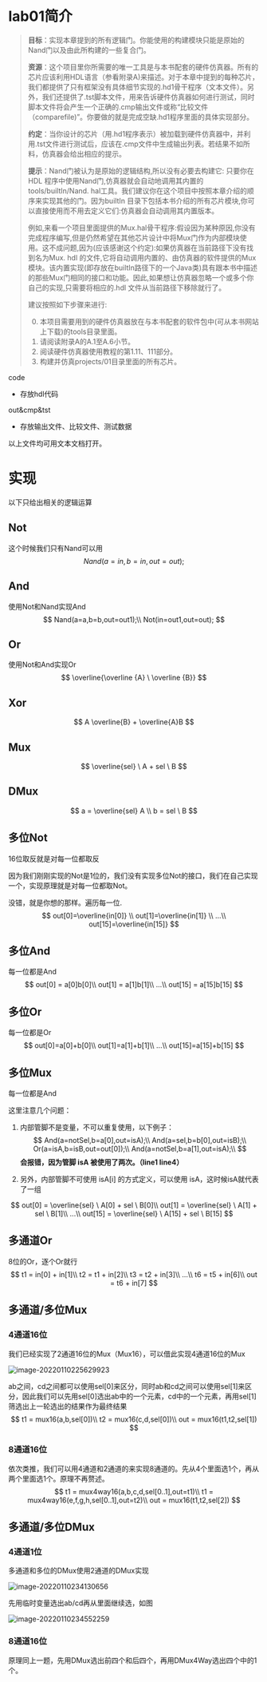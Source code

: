 # lab01简介

> **目标**：实现本章提到的所有逻辑门。你能使用的构建模块只能是原始的Nand门以及由此所构建的一些复合门。
>
> **资源**：这个项目里你所需要的唯一工具是与本书配套的硬件仿真器。所有的芯片应该利用HDL语言（参看附录A)来描述。对于本章中提到的每种芯片，我们都提供了只有框架没有具体细节实现的.hd1骨干程序（文本文件）。另外，我们还提供了.tst脚本文件，用来告诉硬件仿真器如何进行测试，同时脚本文件将会产生一个正确的.cmp输出文件或称“比较文件（comparefile)”。你要做的就是完成空缺.hd1程序里面的具体实现部分。
>
> **约定**：当你设计的芯片（用.hd1程序表示）被加载到硬件仿真器中，并利用.tst文件进行测试后，应该在.cmp文件中生成输出列表。若结果不如所料，仿真器会给出相应的提示。
>
> **提示**：Nand门被认为是原始的逻辑结构,所以没有必要去构建它: 只要你在HDL 程序中使用Nand门,仿真器就会自动地调用其内置的tools/builtIn/Nand. hal工具。我们建议你在这个项目中按照本章介绍的顺序来实现其他的门。因为builtIn 目录下包括本书介绍的所有芯片模块,你可以直接使用而不用去定义它们:仿真器会自动调用其内置版本。
>
> 例如,来看一个项目里面提供的Mux.hal骨干程序:假设因为某种原因,你没有完成程序编写,但是仍然希望在其他芯片设计中将Mux门作为内部模块使用。这不成问题,因为(应该感谢这个约定):如果仿真器在当前路径下没有找到名为Mux. hdl 的文件,它将自动调用内置的、由仿真器的软件提供的Mux模块。该内置实现(即存放在builtIn路径下的一个Java类)具有跟本书中描述的那些Mux门相同的接口和功能。因此,如果想让仿真器忽略一个或多个你自己的实现,只需要将相应的.hdl 文件从当前路径下移除就行了。
>
> 建议按照如下步骤来进行:
>
> 0. 本项目需要用到的硬件仿真器放在与本书配套的软件包中(可从本书网站上下载)的tools目录里面。
> 1. 请阅读附录A的A.1至A.6小节。
> 2. 阅读硬件仿真器使用教程的第1.11、111部分。
> 3. 构建并仿真projects/01目录里面的所有芯片。



code

- 存放hdl代码

out&cmp&tst

- 存放输出文件、比较文件、测试数据

以上文件均可用文本文档打开。



# 实现

以下只给出相关的逻辑运算



## Not

这个时候我们只有Nand可以用
$$
Nand(a=in, b=in, out=out);
$$

## And

使用Not和Nand实现And
$$
Nand(a=a,b=b,out=out1);\\
    Not(in=out1,out=out);
$$

## Or

使用Not和And实现Or
$$
\overline{\overline {A} \ \overline {B}}
$$

## Xor

$$
A \overline{B} + \overline{A}B
$$

## Mux

$$
\overline{sel} \ A + sel \ B
$$

## DMux

$$
a =  \overline{sel} A \\
b = sel \ B
$$

## 多位Not

16位取反就是对每一位都取反

因为我们刚刚实现的Not是1位的，我们没有实现多位Not的接口，我们在自己实现一个，实现原理就是对每一位都取Not。

没错，就是你想的那样。遍历每一位.
$$
out[0]=\overline{in[0]} \\
out[1]=\overline{in[1]} \\
...\\
out[15]=\overline{in[15]}
$$


## 多位And

每一位都是And
$$
out[0] = a[0]b[0]\\
out[1] = a[1]b[1]\\
...\\
out[15] = a[15]b[15]
$$

## 多位Or

每一位都是Or
$$
out[0]=a[0]+b[0]\\
out[1]=a[1]+b[1]\\
...\\
out[15]=a[15]+b[15]
$$

## 多位Mux

每一位都是And

这里注意几个问题：

1. 内部管脚不是变量，不可以重复使用，以下例子：
   $$
   And(a=notSel,b=a[0],out=isA);\\
   And(a=sel,b=b[0],out=isB);\\
   Or(a=isA,b=isB,out=out[0]);\\
   And(a=notSel,b=a[1],out=isA);\\
   $$
   **会报错，因为管脚 isA 被使用了两次。（line1 line4）**

2. 另外，内部管脚不可使用 isA[i] 的方式定义，可以使用 isA，这时候isA就代表了一组

$$
out[0] = \overline{sel} \ A[0] + sel \ B[0]\\
out[1] = \overline{sel} \ A[1] + sel \ B[1]\\
...\\
out[15] = \overline{sel} \ A[15] + sel \ B[15]
$$



## 多通道Or

8位的Or，逐个Or就行
$$
t1 = in[0] + in[1]\\
t2 = t1 + in[2]\\
t3 = t2 + in[3]\\
...\\
t6 = t5 + in[6]\\
out = t6 + in[7]
$$

## 多通道/多位Mux

### 4通道16位

我们已经实现了2通道16位的Mux（Mux16），可以借此实现4通道16位的Mux

![image-20220110225629923](readme.imgs/image-20220110225629923.png)

ab之间，cd之间都可以使用sel[0]来区分，同时ab和cd之间可以使用sel[1]来区分，因此我们可以先用sel[0]选出ab中的一个元素，cd中的一个元素，再用sel[1]筛选出上一轮选出的结果作为最终结果
$$
t1 = mux16(a,b,sel[0])\\
t2 = mux16(c,d,sel[0])\\
out = mux16(t1,t2,sel[1])
$$

### 8通道16位

依次类推，我们可以用4通道和2通道的来实现8通道的。先从4个里面选1个，再从两个里面选1个。原理不再赘述。
$$
t1 = mux4way16(a,b,c,d,sel[0..1],out=t1)\\
t1 = mux4way16(e,f,g,h,sel[0..1],out=t2)\\
out = mux16(t1,t2,sel[2])
$$

## 多通道/多位DMux

### 4通道1位

多通道和多位的DMux使用2通道的DMux实现

![image-20220110234130656](readme.imgs/image-20220110234130656.png)

先用临时变量选出ab/cd再从里面继续选，如图

![image-20220110234552259](readme.imgs/image-20220110234552259.png)



### 8通道16位

原理同上一题，先用DMux选出前四个和后四个，再用DMux4Way选出四个中的1个。







